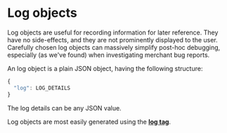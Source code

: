 # Log objects

Log objects are useful for recording information for later reference. They have no side-effects, and they are not prominently displayed to the user. Carefully chosen log objects can massively simplify post-hoc debugging, especially \(as we've found\) when investigating merchant bug reports.

An log object is a plain JSON object, having the following structure:

```javascript
{
  "log": LOG_DETAILS
}
```

The log details can be any JSON value.

Log objects are most easily generated using the [**log tag**](../../../liquid/mechanic/tags/log.md).

